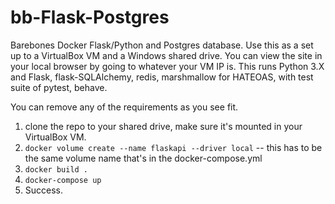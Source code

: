 # bb-Flask-Postgres

Barebones Docker Flask/Python and Postgres database. Use this as a set up to a VirtualBox VM and a Windows shared drive. You can view the site in your local browser by going to whatever your VM IP is. This runs Python 3.X and Flask, flask-SQLAlchemy, redis, marshmallow for HATEOAS, with test suite of pytest, behave.

You can remove any of the requirements as you see fit.

1. clone the repo to your shared drive, make sure it's mounted in your VirtualBox VM.
2. `docker volume create --name flaskapi --driver local` -- this has to be the same volume name that's in the docker-compose.yml
3. `docker build .`
4. `docker-compose up`
5. Success.
